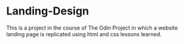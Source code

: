 # Landing-Design

This is a project in the course of The Odin Project in which a website 
landing page is replicated using html and css lessons learned. 
